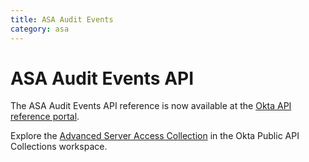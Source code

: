 ```yaml
---
title: ASA Audit Events
category: asa
---
```


# ASA Audit Events API

The ASA Audit Events API reference is now available at the [Okta API reference portal](https://developer.okta.com/docs/api/openapi/asa/asa/tag/audits/).

Explore the [Advanced Server Access Collection](https://www.postman.com/okta-eng/workspace/okta-public-api-collections/collection/4920859-f91736f1-5ae0-4a0a-949d-abed2ada2c58) in the Okta Public API Collections workspace.